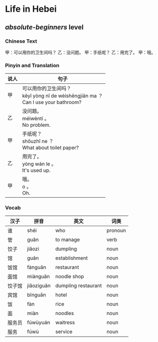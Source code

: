 # Life in Hebei
## *absolute-beginners* level

### Chinese Text
甲：可以用你的卫生间吗？
乙：没问题。
甲：手纸呢？
乙：用完了。
甲：哦。

### Pinyin and Translation
|说人|句子|
|----|----|
|甲|可以用你的卫生间吗？<br />kěyǐ yòng nǐ de wèishēngjiān ma ？<br />Can I use your bathroom?|
|乙|没问题。<br />méiwèntí 。<br />No problem.|
|甲|手纸呢？<br />shǒuzhǐ ne ？<br />What about toilet paper?|
|乙|用完了。<br />yòng wán le 。<br />It's used up.|
|甲|哦。<br />o 。<br />Oh.|
### Vocab
|汉子|拼音|英文|词类|
|----|----|----|----|
|谁|shéi|who|pronoun|
|管|guǎn|to manage|verb|
|饺子|jiǎozi|dumpling|noun|
|馆|guǎn|establishment|noun|
|饭馆|fànguǎn|restaurant|noun|
|面馆|miànguǎn|noodle shop|noun|
|饺子馆|jiǎoziguǎn|dumpling restaurant|noun|
|宾馆|bīnguǎn|hotel|noun|
|饭|fàn|rice|noun|
|面|miàn|noodles|noun|
|服务员|fúwùyuán|waitress|noun|
|服务|fúwù|service|noun|
